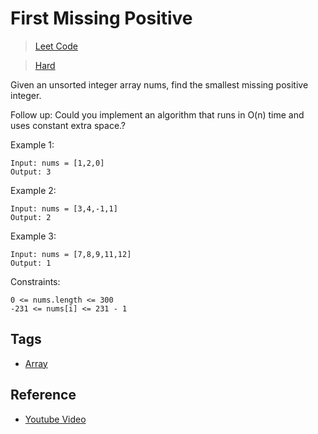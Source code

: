 # First Missing Positive

> [Leet Code](https://leetcode.com/problems/first-missing-positive/)

> [Hard](../.difficulty/Hard.md)

Given an unsorted integer array nums, find the smallest missing positive integer.

Follow up: Could you implement an algorithm that runs in O(n) time and uses constant extra space.?

Example 1:

```
Input: nums = [1,2,0]
Output: 3
```

Example 2:

```
Input: nums = [3,4,-1,1]
Output: 2
```

Example 3:

```
Input: nums = [7,8,9,11,12]
Output: 1
```

Constraints:

```
0 <= nums.length <= 300
-231 <= nums[i] <= 231 - 1
```

## Tags

- [Array](../.tags/Array.md)

## Reference

- [Youtube Video](https://www.youtube.com/watch?v=9SnkdYXNIzM)
